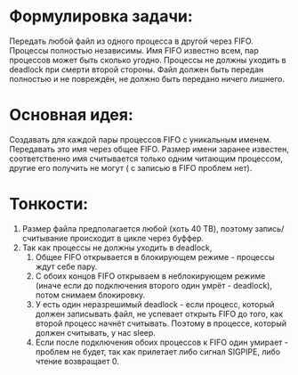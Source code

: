 # Формулировка задачи:

Передать любой файл из одного процесса в другой через FIFO. Процессы полностью независимы. Имя FIFO известно всем,
пар процессов может быть сколько угодно. Процессы не должны уходить в deadlock при смерти второй стороны. Файл должен быть передан полностью и не повреждён, не должно быть передано ничего лишнего.

# Основная идея:

Создавать для каждой пары процессов FIFO с уникальным именем. Передавать это имя через общее FIFO. Размер имени заранее известен, соответственно имя считывается только одним читающим процессом, другие его получить не могут (
с записью в FIFO проблем нет).

# Тонкости:

1) Размер файла предполагается любой (хоть 40 TB), поэтому запись/считывание происходит в цикле через буффер.
2) Так как процессы не должны уходить в deadlock, 
   1. Общее FIFO открывается в блокирующем режиме - процессы ждут себе пару.
   2. С обоих концов FIFO открываем в неблокирующем режиме (иначе если до подключения второго один умрёт - deadlock), потом снимаем блокировку.
   3. У есть один неразрешимый deadlock - если процесс, который должен записывать файл, не успевает открыть FIFO до того, как второй процесс начнёт считывать. Поэтому в процессе, который должен считывать, у нас sleep.
   4. Если после подключения обоих процессов к FIFO один умирает - проблем не будет, так как прилетает либо сигнал SIGPIPE, либо чтение возвращает 0.

